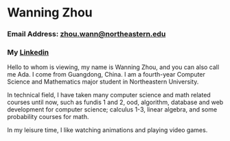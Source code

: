 # Wanning Zhou
### Email Address: zhou.wann@northeastern.edu
### My [Linkedin](https://www.linkedin.com/in/wanning-zhou-777b20183/)

Hello to whom is viewing, my name is Wanning Zhou, and you can also call me Ada. I come from Guangdong, China. I am a fourth-year Computer Science and Mathematics major student in Northeastern University. 


In technical field, I have taken many computer science and math related courses until now, such as fundis 1 and 2, ood, algorithm, database and web development for computer science; calculus 1-3, linear algebra, and some probability courses for math.


In my leisure time, I like watching animations and playing video games.  

